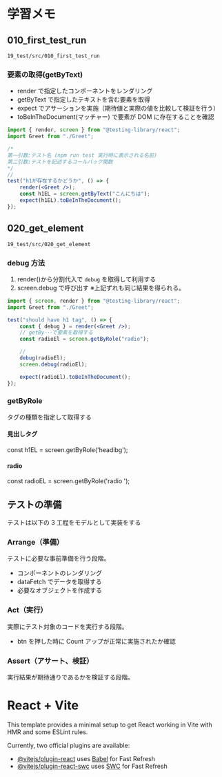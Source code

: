 # 学習メモ

## 010_first_test_run

```
19_test/src/010_first_test_run
```

### 要素の取得(getByText)

-   render で指定したコンポーネントをレンダリング
-   getByText で指定したテキストを含む要素を取得
-   expect でアサーションを実施（期待値と実際の値を比較して検証を行う）
-   toBeInTheDocument(マッチャー) で要素が DOM に存在することを確認

```jsx
import { render, screen } from "@testing-library/react";
import Greet from "./Greet";

/*
第一引数:テスト名 (npm run test 実行時に表示される名前)
第二引数:テストを記述するコールバック関数
*/
//
test("h1が存在するかどうか", () => {
    render(<Greet />);
    const h1EL = screen.getByText("こんにちは");
    expect(h1EL).toBeInTheDocument();
});
```

## 020_get_element

```
19_test/src/020_get_element
```

### debug 方法

1. render()から分割代入で `debug` を取得して利用する
2. screen.debug で呼び出す
   ※上記ずれも同じ結果を得られる。

```jsx
import { screen, render } from "@testing-library/react";
import Greet from "./Greet";

test("should have h1 tag", () => {
    const { debug } = render(<Greet />);
    // getBy･･･で要素を取得する
    const radioEl = screen.getByRole("radio");

    //
    debug(radioEl);
    screen.debug(radioEl);

    expect(radioEl).toBeInTheDocument();
});
```

### getByRole

タグの種類を指定して取得する

#### 見出しタグ

const h1EL = screen.getByRole('headibg');

#### radio

const radioEL = screen.getByRole('radio ');

## テストの準備

テストは以下の 3 工程をモデルとして実装をする

### Arrange（準備）

テストに必要な事前準備を行う段階。

-   コンポーネントのレンダリング
-   dataFetch でデータを取得する
-   必要なオブジェクトを作成する

### Act（実行）

実際にテスト対象のコードを実行する段階。

-   btn を押した時に Count アップが正常に実施されたか確認

### Assert（アサート、検証）

実行結果が期待通りであるかを検証する段階。

# React + Vite

This template provides a minimal setup to get React working in Vite with HMR and some ESLint rules.

Currently, two official plugins are available:

-   [@vitejs/plugin-react](https://github.com/vitejs/vite-plugin-react/blob/main/packages/plugin-react/README.md) uses [Babel](https://babeljs.io/) for Fast Refresh
-   [@vitejs/plugin-react-swc](https://thub.com/vitejs/vite-plugin-react-swc) uses [SWC](https://swc.rs/) for Fast Refresh
